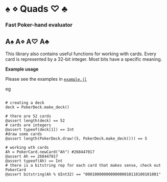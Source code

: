 #  ♠ ⋄ Quads ♡ ♣
### Fast Poker-hand evaluator

A♠ A⋄ A♡ A♣
---------------

This library also contains useful functions for working with cards.
Every card is represented by a 32-bit integer. Most bits have a specific meaning.

**Example usage**

Please see the examples in [`example.jl`](example.jl)

eg

```

# creating a deck
deck = PokerDeck.make_deck()

# there are 52 cards
@assert length(deck) == 52
# cards are integers
@assert typeof(deck[1]) == Int
#draw some cards
@assert length(PokerDeck.draw!(5, PokerDeck.make_deck())) == 5

# working wth cards
Ah = PokerCard.newCard("Ah") #268447017
@assert Ah == 268447017
@assert typeof(Ah) == Int
# there is a bitstring rep for each card that makes sense, check out PokerCard
@assert bitstring(Ah % UInt32) == "00010000000000000010110100101001"

```
